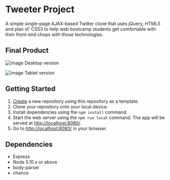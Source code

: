 # Tweeter Project

A simple single-page AJAX-based Twitter clone that uses jQuery, HTML5 and plan ol' CSS3 to help web bootcamp students get comfortable with their front-end chops with those technologies.

## Final Product
![image](https://user-images.githubusercontent.com/89407864/160963950-40b5a530-2811-4368-80ef-1a1cc551872e.png)
Desktop version

![image](https://user-images.githubusercontent.com/89407864/160964008-abb5768f-3bde-4890-abe5-cf3f0b80ac04.png)
Tablet version

## Getting Started

1. [Create](https://docs.github.com/en/repositories/creating-and-managing-repositories/creating-a-repository-from-a-template) a new repository using this repository as a template.
2. Clone your repository onto your local device.
3. Install dependencies using the `npm install` command.
3. Start the web server using the `npm run local` command. The app will be served at <http://localhost:8080/>.
4. Go to <http://localhost:8080/> in your browser.

## Dependencies

- Express
- Node 5.10.x or above
- body-parser
- chance
